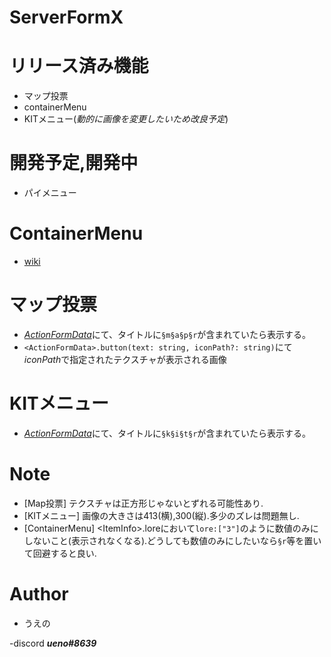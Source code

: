 # ServerFormX

# リリース済み機能
* マップ投票
* containerMenu
* KITメニュー(*動的に画像を変更したいため改良予定*)

# 開発予定,開発中
* パイメニュー

# ContainerMenu
* [wiki](https://github.com/ueno-aki/ServerFormX/wiki/ContainerMenu)
# マップ投票
* [*ActionFormData*](https://learn.microsoft.com/ja-jp/minecraft/creator/scriptapi/minecraft/server-ui/actionformdata)にて、タイトルに```§m§a§p§r```が含まれていたら表示する。
* ```<ActionFormData>.button(text: string, iconPath?: string)```にて*iconPath*で指定されたテクスチャが表示される画像

# KITメニュー
* [*ActionFormData*](https://learn.microsoft.com/ja-jp/minecraft/creator/scriptapi/minecraft/server-ui/actionformdata)にて、タイトルに```§k§i§t§r```が含まれていたら表示する。

# Note
* [Map投票] テクスチャは正方形じゃないとずれる可能性あり.
* [KITメニュー] 画像の大きさは413(横),300(縦).多少のズレは問題無し.
* [ContainerMenu] \<ItemInfo>.loreにおいて```lore:["3"]```のように数値のみにしないこと(表示されなくなる).どうしても数値のみにしたいなら```§r```等を置いて回避すると良い.

# Author
* うえの

-discord ***ueno#8639***
